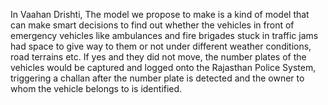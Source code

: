 In Vaahan Drishti, The model we propose to make is a kind of model that can make smart decisions to find out whether the vehicles in front of emergency vehicles like ambulances and fire brigades stuck in traffic jams had space to give way to them or not under different weather conditions, road terrains etc. If yes and they did not move, the number plates of the vehicles would be captured and logged onto the Rajasthan Police System, triggering a challan after the number plate is detected and the owner to whom the vehicle belongs to is identified.
